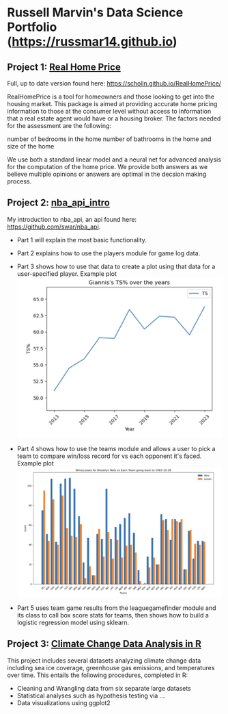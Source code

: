 # Russell Marvin's Data Science Portfolio (https://russmar14.github.io)

## Project 1: [Real Home Price](https://github.com/Russmar14/RealHomePrice)
Full, up to date version found here: https://scholln.github.io/RealHomePrice/

RealHomePrice is a tool for homeowners and those looking to get into the housing market. This package is aimed at providing accurate home pricing information to those at the consumer level without access to information that a real estate agent would have or a housing broker. The factors needed for the assessment are the following:

number of bedrooms in the home
number of bathrooms in the home
and size of the home

We use both a standard linear model and a neural net for advanced analysis for the computation of the home price. We provide both answers as we believe multiple opinions or answers are optimal in the decsion making process. 

## Project 2: [nba_api_intro](https://github.com/Russmar14/nba_api_intro)

My introduction to nba_api, an api found here: https://github.com/swar/nba_api.

* Part 1 will explain the most basic functionality.

* Part 2 explains how to use the  players module for game log data.

* Part 3 shows how to use that data to create a plot using that data for a user-specified player. Example plot ![here:](/images/Giannis_career_TS.png)

* Part 4 shows how to use the teams module and allows a user to pick a team to compare win/loss record for vs each opponent it's faced. Example plot ![here:](/images/Nets_W_L_chart.png)

* Part 5 uses team game results from the leaguegamefinder module and its class to call box score stats for teams, then shows how to build a logistic regression model using sklearn.

## Project 3: [Climate Change Data Analysis in R](https://github.com/Russmar14/STA-518-Climate-Change-Project)

This project includes several datasets analyzing climate change data including sea ice coverage, greenhouse gas emissions, and temperatures over time. This entails the following procedures, completed in R:

* Cleaning and Wrangling data from six separate large datasets
* Statistical analyses such as hypothesis testing via ...
* Data visualizations using ggplot2

